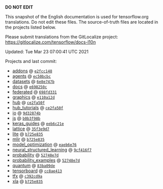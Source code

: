 __DO NOT EDIT__

This snapshot of the English documentation is used for tensorflow.org
translations. Do not edit these files. The source-of-truth files are located in
the projects listed below.

Please submit translations from the GitLocalize project: https://gitlocalize.com/tensorflow/docs-l10n

Updated: Tue Mar 23 07:00:41 UTC 2021

Projects and last commit:

- [addons](https://github.com/tensorflow/addons/tree/master/docs) @ <a href='https://github.com/tensorflow/addons/commit/e2fcc148d129dad0c538ec688958997f207474aa'><code>e2fcc148</code></a>
- [agents](https://github.com/tensorflow/agents/tree/master/docs) @ <a href='https://github.com/tensorflow/agents/commit/ec50bcbc5f618fdb669f5671b1d9b34b6447b09f'><code>ec50bcbc</code></a>
- [datasets](https://github.com/tensorflow/datasets/tree/master/docs) @ <a href='https://github.com/tensorflow/datasets/commit/6e8e747b440a9b42012e180e7b3b5eefb232324a'><code>6e8e747b</code></a>
- [docs](https://github.com/tensorflow/docs/tree/master/site/en) @ <a href='https://github.com/tensorflow/docs/commit/e698250c265bef6d302f1cf4e4729422d82c0fc7'><code>e698250c</code></a>
- [federated](https://github.com/tensorflow/federated/tree/master/docs) @ <a href='https://github.com/tensorflow/federated/commit/698fd33185df6abcc64807ccb5fb81e652cacbb9'><code>698fd331</code></a>
- [graphics](https://github.com/tensorflow/graphics/tree/master/tensorflow_graphics/g3doc) @ <a href='https://github.com/tensorflow/graphics/commit/e110a12d055166a8760f9915e3ec4ec3eb3957dd'><code>e110a12d</code></a>
- [hub](https://github.com/tensorflow/hub/tree/master/docs) @ <a href='https://github.com/tensorflow/hub/commit/ce2fa50ff5ffa9ea145e2a1f5a6b231a6da4d31f'><code>ce2fa50f</code></a>
- [hub_tutorials](https://github.com/tensorflow/hub/tree/master/examples/colab) @ <a href='https://github.com/tensorflow/hub/commit/ce2fa50ff5ffa9ea145e2a1f5a6b231a6da4d31f'><code>ce2fa50f</code></a>
- [io](https://github.com/tensorflow/io/tree/master/docs) @ <a href='https://github.com/tensorflow/io/commit/9d32874b628a4967bd6075543d0dcb727987e6b2'><code>9d32874b</code></a>
- [js](https://github.com/tensorflow/tfjs-website/tree/master/docs) @ <a href='https://github.com/tensorflow/tfjs-website/commit/b0b3f98b5e06ec9bfad894f3c3ccb0d975ad9163'><code>b0b3f98b</code></a>
- [keras_guides](https://github.com/tensorflow/docs/tree/snapshot-keras/site/en/guide/keras) @ <a href='https://github.com/tensorflow/docs/commit/eeb6c21eaa5ca8f5d4a6e4803c55c1d97b49e811'><code>eeb6c21e</code></a>
- [lattice](https://github.com/tensorflow/lattice/tree/master/docs) @ <a href='https://github.com/tensorflow/lattice/commit/35f3e9d7da7f90a700d7a903e1818e82965f245c'><code>35f3e9d7</code></a>
- [lite](https://github.com/tensorflow/tensorflow/tree/master/tensorflow/lite/g3doc) @ <a href='https://github.com/tensorflow/tensorflow/commit/b725e835c68bb50bea582cac0aceeb828d3d6ea9'><code>b725e835</code></a>
- [mlir](https://github.com/tensorflow/tensorflow/tree/master/tensorflow/compiler/mlir/g3doc) @ <a href='https://github.com/tensorflow/tensorflow/commit/b725e835c68bb50bea582cac0aceeb828d3d6ea9'><code>b725e835</code></a>
- [model_optimization](https://github.com/tensorflow/model-optimization/tree/master/tensorflow_model_optimization/g3doc) @ <a href='https://github.com/tensorflow/model-optimization/commit/eaeb6e7694eea1d4c5e321ef51996e6df4943e49'><code>eaeb6e76</code></a>
- [neural_structured_learning](https://github.com/tensorflow/neural-structured-learning/tree/master/g3doc) @ <a href='https://github.com/tensorflow/neural-structured-learning/commit/9cf416f7be046d4140c71c8f578ad113664ede84'><code>9cf416f7</code></a>
- [probability](https://github.com/tensorflow/probability/tree/master/tensorflow_probability/g3doc) @ <a href='https://github.com/tensorflow/probability/commit/52748e7db6b0477a0a9235ebd9e14b2f36f3c801'><code>52748e7d</code></a>
- [probability_examples](https://github.com/tensorflow/probability/tree/master/tensorflow_probability/examples/jupyter_notebooks) @ <a href='https://github.com/tensorflow/probability/commit/52748e7db6b0477a0a9235ebd9e14b2f36f3c801'><code>52748e7d</code></a>
- [quantum](https://github.com/tensorflow/quantum/tree/master/docs) @ <a href='https://github.com/tensorflow/quantum/commit/83ba09de63a8a78be754e80cdd751022a6d5a478'><code>83ba09de</code></a>
- [tensorboard](https://github.com/tensorflow/tensorboard/tree/master/docs) @ <a href='https://github.com/tensorflow/tensorboard/commit/cc8ae41378adb2ecc57bf765a2c2dd609755a836'><code>cc8ae413</code></a>
- [tfx](https://github.com/tensorflow/tfx/tree/master/docs) @ <a href='https://github.com/tensorflow/tfx/commit/c392cd9afe55cc3531ad94693183c7f2978887f8'><code>c392cd9a</code></a>
- [xla](https://github.com/tensorflow/tensorflow/tree/master/tensorflow/compiler/xla/g3doc) @ <a href='https://github.com/tensorflow/tensorflow/commit/b725e835c68bb50bea582cac0aceeb828d3d6ea9'><code>b725e835</code></a>

